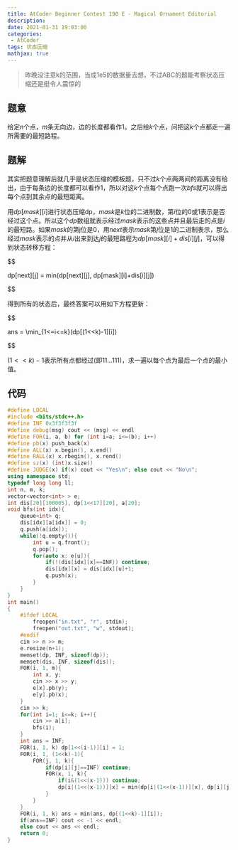 ```yaml
---
title: AtCoder Beginner Contest 190 E - Magical Ornament Editorial
description: 
date: 2021-01-31 19:03:00
categories:
 - AtCoder
tags: 状态压缩
mathjax: true
---
```

> 昨晚没注意k的范围，当成1e5的数据量去想，不过ABC的题能考察状态压缩还是挺令人震惊的

<!--more-->

## 题意
给定$n$个点，$m$条无向边，边的长度都看作1。之后给$k$个点，问把这$k$个点都走一遍所需要的最短路程。
## 题解
其实把题意理解后就几乎是状态压缩的模板题，只不过$k$个点两两间的距离没有给出，由于每条边的长度都可以看作1，所以对这$k$个点每个点跑一次$bfs$就可以得出每个点到其余点的最短距离。

用$dp[mask][i]$进行状态压缩dp，$mask$是$k$位的二进制数，第$i$位的0或1表示是否经过这个点。所以这个$dp$数组就表示经过$mask$表示的这些点并且最后走的点是$i$的最短路。如果$mask$的第j位是0，用$next$表示$mask$第$j$位是1的二进制表示，那么经过$mask$表示的点并从$i$出来到达$j$的最短路程为$dp[mask][i]+dis[i][j]$，可以得到状态转移方程：

$$

dp[next][j] = min(dp[next][j], dp[mask][i]+dis[i][j])

$$

得到所有的状态后，最终答案可以用如下方程更新：

$$

ans = \min_{1<=i<=k}(dp[(1<<k)-1][i])

$$

$(1<<k)-1$表示所有点都经过(即11...111)，求一遍以每个点为最后一个点的最小值。

## 代码

```c++
#define LOCAL
#include <bits/stdc++.h>
#define INF 0x3f3f3f3f
#define debug(msg) cout << (msg) << endl
#define FOR(i, a, b) for (int i=a; i<=(b); i++)
#define pb(x) push_back(x) 
#define ALL(x) x.begin(), x.end()
#define RALL(x) x.rbegin(), x.rend()
#define sz(x) (int)x.size()
#define JUDGE(x) if(x) cout << "Yes\n"; else cout << "No\n";
using namespace std;
typedef long long ll;
int n, m, k;
vector<vector<int> > e;
int dis[20][100005], dp[1<<17][20], a[20];
void bfs(int idx){
	queue<int> q;
	dis[idx][a[idx]] = 0;
	q.push(a[idx]);
	while(!q.empty()){
		int u = q.front();
		q.pop();
		for(auto x: e[u]){
			if(!(dis[idx][x]==INF)) continue;
			dis[idx][x] = dis[idx][u]+1;
			q.push(x);
		}
	}
}
int main()
{
	#ifdef LOCAL
		freopen("in.txt", "r", stdin);
    	freopen("out.txt", "w", stdout);
	#endif
	cin >> n >> m;
	e.resize(n+1);
	memset(dp, INF, sizeof(dp));
	memset(dis, INF, sizeof(dis));
	FOR(i, 1, m){
		int x, y;
		cin >> x >> y;
		e[x].pb(y);
		e[y].pb(x);
	}
	cin >> k;
	for(int i=1; i<=k; i++){
		cin >> a[i];
		bfs(i);
	}
	int ans = INF;
	FOR(i, 1, k) dp[1<<(i-1)][i] = 1;
	FOR(i, 1, (1<<k)-1){
		FOR(j, 1, k){
			if(dp[i][j]==INF) continue;
			FOR(x, 1, k){
				if(i&(1<<(x-1))) continue;
				dp[i|(1<<(x-1))][x] = min(dp[i|(1<<(x-1))][x], dp[i][j]+dis[j][a[x]]);
			}
		}
	}
	FOR(i, 1, k) ans = min(ans, dp[(1<<k)-1][i]);
	if(ans==INF) cout << -1 << endl;
	else cout << ans << endl;
	return 0;
}
```